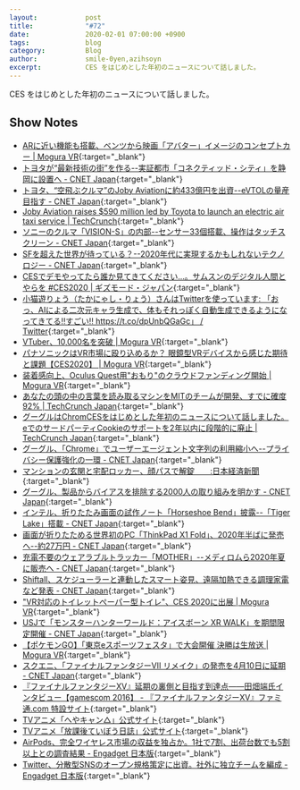 ```yaml
---
layout:            post
title:             "#72"
date:              2020-02-01 07:00:00 +0900
tags:              blog
category:          Blog
author:            smile-0yen,azihsoyn
excerpt:           CES をはじめとした年初のニュースについて話しました。
---
```

CES をはじめとした年初のニュースについて話しました。

## Show Notes
- [ARに近い機能も搭載、ベンツから映画「アバター」イメージのコンセプトカー \| Mogura VR](https://www.moguravr.com/vision-avtr/){:target="_blank"} 
- [トヨタが“最新技術の街”を作る\-\-実証都市「コネクティッド・シティ」を静岡に設置へ \- CNET Japan](https://japan.cnet.com/article/35147659/){:target="_blank"}
- [トヨタ、“空飛ぶクルマ”のJoby Aviationに約433億円を出資\-\-eVTOLの量産目指す \- CNET Japan](https://japan.cnet.com/article/35148067/){:target="_blank"}
- [Joby Aviation raises $590 million led by Toyota to launch an electric air taxi service \| TechCrunch](https://techcrunch.com/2020/01/15/joby-aviation-raises-590-million-led-by-toyota-to-launch-an-electric-air-taxi-service/?guccounter=1&guce_referrer=aHR0cHM6Ly9qcC50ZWNoY3J1bmNoLmNvbS8&guce_referrer_sig=AQAAAJgf6-d8YhSARGj2ewR7ZxOhmK2amaO7Re67sEVYpkm9aGMff4ZokXb_Y-GBv-pV2yOYhFWSgpTVL2ocO3H2qhhZeqovMMEXKVULuxzZDkyEik4KbCXaFzKnnSJMFPWgZoRlLvcP1qy53_zpDqbvGjE3FWWZBzKAlm_pMldjnHi7){:target="_blank"}
- [ソニーのクルマ「VISION\-S」の内部\-\-センサー33個搭載、操作はタッチスクリーン \- CNET Japan](https://japan.cnet.com/article/35147880/){:target="_blank"}
- [SFを超えた世界が待っている？\-\-2020年代に実現するかもしれないテクノロジー \- CNET Japan](https://japan.cnet.com/article/35147280/){:target="_blank"}
- [CESでデモやってたら誰か見てきてください…。サムスンのデジタル人間とやらを \#CES2020 \| ギズモード・ジャパン](https://www.gizmodo.jp/2020/01/samsung-neon.html){:target="_blank"}
- [小猫遊りょう（たかにゃし・りょう）さんはTwitterを使っています: 「おっ、AIによる二次元キャラ生成で、体もそれっぽく自動生成できるようになってきてる‼️すごい‼️ https://t\.co/dpUnbQGaGc」 / Twitter](https://twitter.com/jaguring1/status/1212902681561333761){:target="_blank"}
- [VTuber、10,000名を突破 \| Mogura VR](https://www.moguravr.com/vtuber-10000/){:target="_blank"}
- [パナソニックはVR市場に殴り込めるか？ 眼鏡型VRデバイスから感じた期待と課題【CES2020】 \| Mogura VR](https://www.moguravr.com/panasonic-vr-ces2020/){:target="_blank"}
- [装着感向上、Oculus Quest用"おもり"のクラウドファンディング開始 \| Mogura VR](https://www.moguravr.com/oculus-quest-33/){:target="_blank"}
- [あなたの頭の中の言葉を読み取るマシンをMITのチームが開発、すでに確度92% \| TechCrunch Japan](https://jp.techcrunch.com/2018/04/07/2018-04-06-mits-new-headset-reads-the-words-in-your-head/){:target="_blank"}
- [グーグルはChromCESをはじめとした年初のニュースについて話しました。eでのサードパーティCookieのサポートを2年以内に段階的に廃止 \| TechCrunch Japan](https://jp.techcrunch.com/2020/01/16/2020-01-14-google-wants-to-phase-out-support-for-third-party-cookies-in-chrome-within-two-years/){:target="_blank"}
- [グーグル、「Chrome」でユーザーエージェント文字列の利用縮小へ\-\-プライバシー保護強化の一環 \- CNET Japan](https://japan.cnet.com/article/35147994/){:target="_blank"}
- [マンションの玄関と宅配ロッカー、顔パスで解錠　　:日本経済新聞](https://www.nikkei.com/article/DGXMZO21840370T01C17A0XM1000/){:target="_blank"}
- [グーグル、製品からバイアスを排除する2000人の取り組みを明かす \- CNET Japan](https://japan.cnet.com/article/35147848/){:target="_blank"}
- [インテル、折りたたみ画面の試作ノート「Horseshoe Bend」披露\-\-「Tiger Lake」搭載 \- CNET Japan](https://japan.cnet.com/article/35147730/){:target="_blank"}
- [画面が折りたためる世界初のPC「ThinkPad X1 Fold」、2020年半ばに発売へ\-\-約27万円 \- CNET Japan](https://japan.cnet.com/article/35147700/){:target="_blank"}
- [充電不要のウェアラブルトラッカー「MOTHER」\-\-メディロムら2020年夏に販売へ \- CNET Japan](https://japan.cnet.com/article/35147869/){:target="_blank"}
- [Shiftall、スケジューラーと連動したスマート姿見、遠隔加熱できる調理家電など発表 \- CNET Japan](https://japan.cnet.com/article/35147770/){:target="_blank"}
- ["VR対応のトイレットぺーパー型トイレ"、CES 2020に出展 \| Mogura VR](https://www.moguravr.com/ces2020-vipee/){:target="_blank"}
- [USJで「モンスターハンターワールド：アイスボーン XR WALK」を期間限定開催 \- CNET Japan](https://japan.cnet.com/article/35147876/){:target="_blank"}
- [【ポケモンGO】「東京eスポーツフェスタ」で大会開催 決勝は生放送 \| Mogura VR](https://www.moguravr.com/pokemongo-esportsfesta-tokyo/){:target="_blank"}
- [スクエニ、「ファイナルファンタジーVII リメイク」の発売を4月10日に延期 \- CNET Japan](https://japan.cnet.com/article/35148004/){:target="_blank"}
- [『ファイナルファンタジーXV』延期の裏側と目指す到達点――田畑端氏インタビュー【gamescom 2016】 \- 『ファイナルファンタジーXV』ファミ通\.com 特設サイト](https://www.famitsu.com/matome/ff15/2016_08_25.html){:target="_blank"}
- [TVアニメ「へやキャン△」公式サイト](https://yurucamp.jp/heyacamp/){:target="_blank"}
- [TVアニメ「放課後ていぼう日誌」公式サイト](https://teibotv.com/){:target="_blank"}
- [AirPods、完全ワイヤレス市場の収益を独占か。1社で7割、出荷台数でも5割以上との調査結果 \- Engadget 日本版](https://japanese.engadget.com/jp-2020-01-16-airpods-1-7-5.html){:target="_blank"}
- [Twitter、分散型SNSのオープン規格策定に出資。社外に独立チームを編成 \- Engadget 日本版](https://japanese.engadget.com/2019/12/11/twitter-sns/){:target="_blank"}
